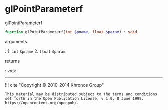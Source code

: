 # glPointParameterf
glPointParameterf

```php
function glPointParameterf(int $pname, float $param) : void
```

arguments

:    1. `int` `$pname` 
    2. `float` `$param` 

returns

:    `void` 

---
     

!!! cite "Copyright © 2010-2014 Khronos Group"

    This material may be distributed subject to the terms and conditions set forth in the Open Publication License, v 1.0, 8 June 1999. https://opencontent.org/openpub/.